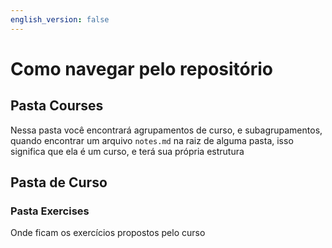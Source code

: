 ```yaml
---
english_version: false
---
```


# Como navegar pelo repositório

## Pasta Courses

Nessa pasta você encontrará agrupamentos de curso, e subagrupamentos, quando encontrar um arquivo `notes.md` na raiz de alguma pasta, isso significa que ela é um curso, e terá sua própria estrutura

## Pasta de Curso

### Pasta Exercises

Onde ficam os exercícios propostos pelo curso
